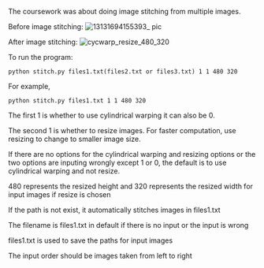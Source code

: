 The coursework was about doing image stitching from multiple images.

Before image stitching:
![13131694155393_ pic](https://github.com/Victoria-Qiao/Computer-Vision-assignment/assets/135839176/2d2b3e47-ede2-4095-b86f-fffec88725e3)

After image stitching:
![cycwarp_resize_480_320](https://github.com/Victoria-Qiao/Computer-Vision-assignment/assets/135839176/23ab9479-402f-436d-8c33-84d443d4afaf)


To run the program: 

```
python stitch.py files1.txt(files2.txt or files3.txt) 1 1 480 320 
```

For example, 
```
python stitch.py files1.txt 1 1 480 320
```
The first 1 is whether to use cylindrical warping it can also be 0. 

The second 1 is whether to resize images. For faster computation, use resizing to change to smaller image size. 

If there are no options for the cylindrical warping and resizing options or the two options are inputing wrongly except 1 or 0, the default is to use cylindrical warping and not resize.

480 represents the resized height and 320 represents the resized width for input images if resize is chosen


If the path is not exist, it automatically stitches images in files1.txt

The filename is files1.txt in default if there is no input or the input is wrong

files1.txt is used to save the paths for input images

The input order should be images taken from left to right
